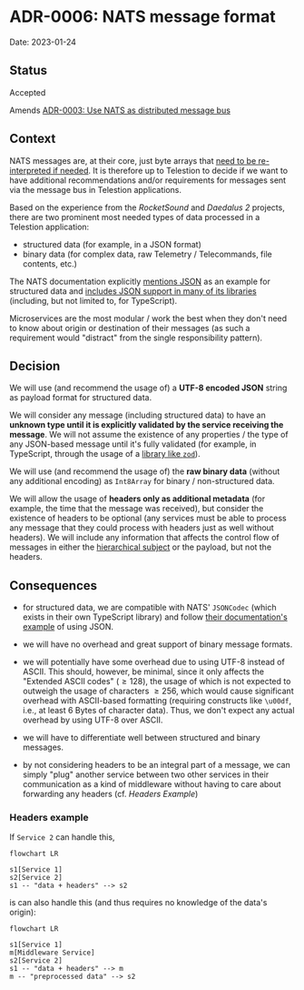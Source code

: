 # ADR-0006: NATS message format

Date: 2023-01-24

## Status

Accepted

Amends [ADR-0003: Use NATS as distributed message bus](0003-use-nats-as-distributed-message-bus.md)

## Context
<!-- The issue that is motivating this decision and any context that influences or constrains the decision. -->

NATS messages are, at their core, just byte arrays that [need to be re-interpreted if needed](https://docs.nats.io/using-nats/developer/receiving/structure). It is therefore up to Telestion to decide if we want to have additional recommendations and/or requirements for messages sent via the message bus in Telestion applications.

Based on the experience from the *RocketSound* and *Daedalus 2* projects, there are two prominent most needed types of data processed in a Telestion application:

- structured data (for example, in a JSON format)
- binary data (for complex data, raw Telemetry / Telecommands, file contents, etc.)

The NATS documentation explicitly [mentions JSON](https://docs.nats.io/using-nats/developer/receiving/structure) as an example for structured data and [includes JSON support in many of its libraries](https://github.com/nats-io/nats.deno/blob/cefcd4cee9108708fbaed9a0cf7860fdfdc1f0d3/nats-base-client/codec.ts#L56) (including, but not limited to, for TypeScript).

Microservices are the most modular / work the best when they don't need to know about origin or destination of their messages (as such a requirement would "distract" from the single responsibility pattern).

## Decision
<!-- The change that we're proposing or have agreed to implement. -->

We will use (and recommend the usage of) a **UTF-8 encoded JSON** string as payload format for structured data.

We will consider any message (including structured data) to have an **unknown type until it is explicitly validated by the service receiving the message**. We will not assume the existence of any properties / the type of any JSON-based message until it's fully validated (for example, in TypeScript, through the usage of a [library like `zod`](https://github.com/colinhacks/zod)).

We will use (and recommend the usage of) the **raw binary data** (without any additional encoding) as `Int8Array` for binary / non-structured data.

We will allow the usage of **headers only as additional metadata** (for example, the time that the message was received), but consider the existence of headers to be optional (any services must be able to process any message that they could process with headers just as well without headers). We will include any information that affects the control flow of messages in either the [hierarchical subject](https://docs.nats.io/nats-concepts/subjects#subject-hierarchies) or the payload, but not the headers.

## Consequences
<!-- What becomes easier, or more difficult to do and any risks introduced by the change that will need to be mitigated? -->

- for structured data, we are compatible with NATS' `JSONCodec` (which exists in their own TypeScript library) and follow [their documentation's example](https://docs.nats.io/using-nats/developer/receiving/structure) of using JSON.

- we will have no overhead and great support of binary message formats.

- we will potentially have some overhead due to using UTF-8 instead of ASCII. This should, however, be minimal, since it only affects the "Extended ASCII codes" ($\geq 128$), the usage of which is not expected to outweigh the usage of characters $\geq 256$, which would cause significant overhead with ASCII-based formatting (requiring constructs like `\u00df`, i.e., at least 6 Bytes of character data). Thus, we don't expect any actual overhead by using UTF-8 over ASCII.

- we will have to differentiate well between structured and binary messages.

- by not considering headers to be an integral part of a message, we can simply "plug" another service between two other services in their communication as a kind of middleware without having to care about forwarding any headers (cf. *Headers Example*)
  

### Headers example

If `Service 2` can handle this,

```mermaid
flowchart LR

s1[Service 1]
s2[Service 2]
s1 -- "data + headers" --> s2
```

is can also handle this (and thus requires no knowledge of the data's origin):

```mermaid
flowchart LR

s1[Service 1]
m[Middleware Service]
s2[Service 2]
s1 -- "data + headers" --> m
m -- "preprocessed data" --> s2
```

